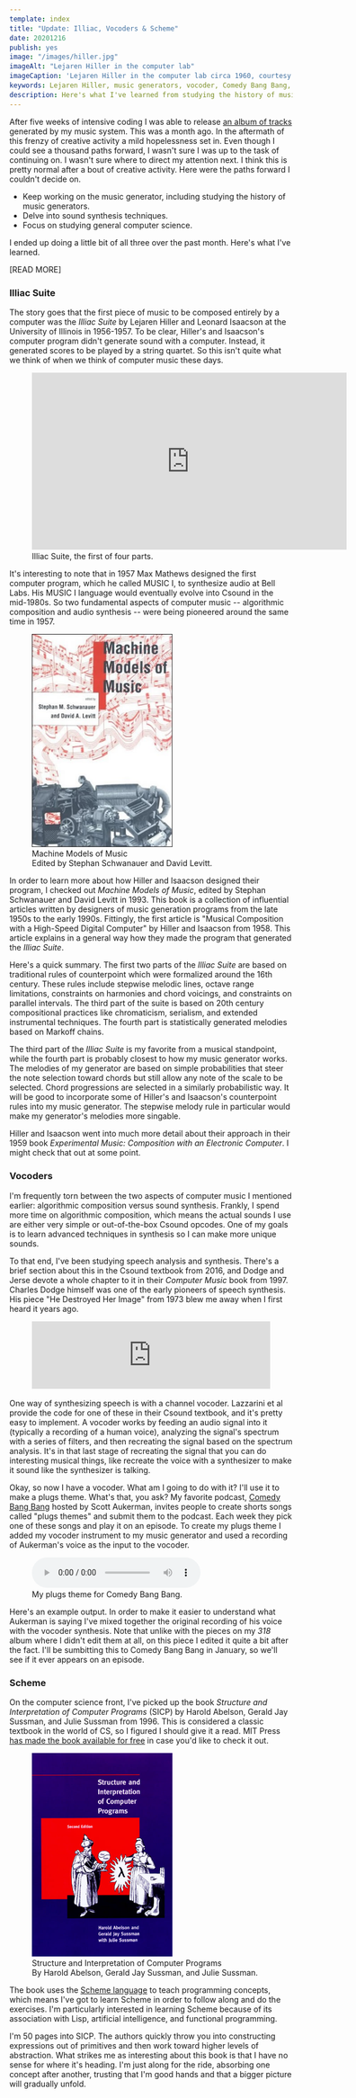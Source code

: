 ```yaml
---
template: index
title: "Update: Illiac, Vocoders & Scheme"
date: 20201216
publish: yes
image: "/images/hiller.jpg"
imageAlt: "Lejaren Hiller in the computer lab"
imageCaption: 'Lejaren Hiller in the computer lab circa 1960, courtesy of the <a href="https://distributedmuseum.illinois.edu/exhibit/lejaren-hiller/">Illinois Distributed Museum</a>'
keywords: Lejaren Hiller, music generators, vocoder, Comedy Bang Bang, Scheme, Structure and Interpretation of Computer Programs
description: Here's what I've learned from studying the history of music generators, the design of digital vocoders, and the Scheme programming language this past month.
---
```

After five weeks of intensive coding I was able to release [an album of tracks](/blog/project-music-generator) generated by my music system. This was a month ago. In the aftermath of this frenzy of creative activity a mild hopelessness set in. Even though I could see a thousand paths forward, I wasn't sure I was up to the task of continuing on. I wasn't sure where to direct my attention next. I think this is pretty normal after a bout of creative activity. Here were the paths forward I couldn't decide on.

* Keep working on the music generator, including studying the history of music generators.
* Delve into sound synthesis techniques.
* Focus on studying general computer science.

I ended up doing a little bit of all three over the past month. Here's what I've learned.

[READ MORE]

### Illiac Suite

The story goes that the first piece of music to be composed entirely by a computer was the _Illiac Suite_ by Lejaren Hiller and Leonard Isaacson at the University of Illinois in 1956-1957. To be clear, Hiller's and Isaacson's computer program didn't generate sound with a computer. Instead, it generated scores to be played by a string quartet. So this isn't quite what we think of when we think of computer music these days.

<figure><iframe src="https://www.youtube.com/embed/n0njBFLQSk8" width="560" height="315" frameborder="0" allowfullscreen="allowfullscreen"></iframe>
<figcaption>Illiac Suite, the first of four parts.</figcaption>
</figure>

It's interesting to note that in 1957 Max Mathews designed the first computer program, which he called MUSIC I, to synthesize audio at Bell Labs. His MUSIC I language would eventually evolve into Csound in the mid-1980s. So two fundamental aspects of computer music -- algorithmic composition and audio synthesis -- were being pioneered around the same time in 1957.

<figure><img src="/images/machine_models_of_music.jpg" alt="Cover of the book Machine Models of Music" style="width:250px;"/>
<figcaption>Machine Models of Music<br>
Edited by Stephan Schwanauer and David Levitt.</figcaption>
</figure>


In order to learn more about how Hiller and Isaacson designed their program, I checked out _Machine Models of Music_, edited by Stephan Schwanauer and David Levitt in 1993. This book is a collection of influential articles written by designers of music generation programs from the late 1950s to the early 1990s. Fittingly, the first article is "Musical Composition with a High-Speed Digital Computer" by Hiller and Isaacson from 1958. This article explains in a general way how they made the program that generated the _Illiac Suite_.

Here's a quick summary. The first two parts of the _Illiac Suite_ are based on traditional rules of counterpoint which were formalized around the 16th century. These rules include stepwise melodic lines, octave range limitations, constraints on harmonies and chord voicings, and constraints on parallel intervals. The third part of the suite is based on 20th century compositional practices like chromaticism, serialism, and extended instrumental techniques. The fourth part is statistically generated melodies based on Markoff chains.

The third part of the _Illiac Suite_ is my favorite from a musical standpoint, while the fourth part is probably closest to how my music generator works. The melodies of my generator are based on simple probabilities that steer the note selection toward chords but still allow any note of the scale to be selected. Chord progressions are selected in a similarly probabilistic way. It will be good to incorporate some of Hiller's and Isaacson's counterpoint rules into my music generator. The stepwise melody rule in particular would make my generator's melodies more singable.

Hiller and Isaacson went into much more detail about their approach in their 1959 book _Experimental Music: Composition with an Electronic Computer_. I might check that out at some point.

### Vocoders

I'm frequently torn between the two aspects of computer music I mentioned earlier: algorithmic composition versus sound synthesis. Frankly, I spend more time on algorithmic composition, which means the actual sounds I use are either very simple or out-of-the-box Csound opcodes. One of my goals is to learn advanced techniques in synthesis so I can make more unique sounds.

To that end, I've been studying speech analysis and synthesis. There's a brief section about this in the Csound textbook from 2016, and Dodge and Jerse devote a whole chapter to it in their _Computer Music_ book from 1997. Charles Dodge himself was one of the early pioneers of speech synthesis. His piece "He Destroyed Her Image" from 1973 blew me away when I first heard it years ago.

<figure><iframe src="https://bandcamp.com/EmbeddedPlayer/album=454583686/size=large/bgcol=ffffff/linkcol=333333/tracklist=false/artwork=small/track=2952873197/transparent=true/" width="100%" height="120px" frameborder="0"></iframe></figure>

One way of synthesizing speech is with a channel vocoder. Lazzarini et al provide the code for one of these in their Csound textbook, and it's pretty easy to implement. A vocoder works by feeding an audio signal into it (typically a recording of a human voice), analyzing the signal's spectrum with a series of filters, and then recreating the signal based on the spectrum analysis. It's in that last stage of recreating the signal that you can do interesting musical things, like recreate the voice with a synthesizer to make it sound like the synthesizer is talking.

Okay, so now I have a vocoder. What am I going to do with it? I'll use it to make a plugs theme. What's that, you ask? My favorite podcast, [Comedy Bang Bang](https://www.earwolf.com/show/comedy-bang-bang/) hosted by Scott Aukerman, invites people to create shorts songs called "plugs themes" and submit them to the podcast. Each week they pick one of these songs and play it on an episode. To create my plugs theme I added my vocoder instrument to my music generator and used a recording of Aukerman's voice as the input to the vocoder.

<figure><audio controls="controls"> Your browser does not support the audio element.<source src="/audio/hallen_plugs_theme_2020_12_15.mp3" type="audio/mpeg" /></audio>
<figcaption>My plugs theme for Comedy Bang Bang.</figcaption>
</figure>

Here's an example output. In order to make it easier to understand what Aukerman is saying I've mixed together the original recording of his voice with the vocoder synthesis. Note that unlike with the pieces on my _318_ album where I didn't edit them at all, on this piece I edited it quite a bit after the fact. I'll be sumbitting this to Comedy Bang Bang in January, so we'll see if it ever appears on an episode.

### Scheme

On the computer science front, I've picked up the book _Structure and Interpretation of Computer Programs_ (SICP) by Harold Abelson, Gerald Jay Sussman, and Julie Sussman from 1996. This is considered a classic textbook in the world of CS, so I figured I should give it a read. MIT Press [has made the book available for free](https://mitpress.mit.edu/sites/default/files/sicp/full-text/book/book.html) in case you'd like to check it out.

<figure><img style="width:250px;" src="/images/sicp.jpg" alt="Cover of the book Structure and Interpretation of Computer Programs" />
<figcaption>Structure and Interpretation of Computer Programs<br>By Harold Abelson, Gerald Jay Sussman, and Julie Sussman.</figcaption>
</figure>

The book uses the [Scheme language](https://www.gnu.org/software/mit-scheme/) to teach programming concepts, which means I've got to learn Scheme in order to follow along and do the exercises. I'm particularly interested in learning Scheme because of its association with Lisp, artificial intelligence, and functional programming.

I'm 50 pages into SICP. The authors quickly throw you into constructing expressions out of primitives and then work toward higher levels of abstraction. What strikes me as interesting about this book is that I have no sense for where it's heading. I'm just along for the ride, absorbing one concept after another, trusting that I'm good hands and that a bigger picture will gradually unfold.